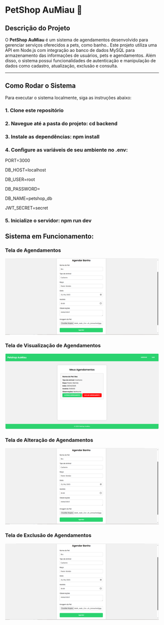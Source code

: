 # PetShop AuMiau 🐾

## Descrição do Projeto

O **PetShop AuMiau** é um sistema de agendamentos desenvolvido para gerenciar serviços oferecidos a pets, como banho.. Este projeto utiliza uma API em Node.js com integração ao banco de dados MySQL para armazenamento das informações de usuários, pets e agendamentos. Além disso, o sistema possui funcionalidades de autenticação e manipulação de dados como cadastro, atualização, exclusão e consulta.

---

## Como Rodar o Sistema

Para executar o sistema localmente, siga as instruções abaixo:

### 1. Clone este repositório

### 2. Navegue até a pasta do projeto: cd backend

### 3. Instale as dependências: npm install

### 4. Configure as variáveis de seu ambiente no .env:

PORT=3000

DB_HOST=localhost

DB_USER=root

DB_PASSWORD=

DB_NAME=petshop_db

JWT_SECRET=secret

### 5. Inicialize o servidor: npm run dev


## Sistema em Funcionamento: 

### Tela de Agendamentos
<img src="img/Captura de tela 2025-04-22 204648.png"/>

### Tela de Visualização de Agendamentos
<img src="img/Captura de tela 2025-04-22 204741.png"/>

### Tela de Alteração de Agendamentos
<img src="img/Captura de tela 2025-04-22 204648.png"/>

### Tela de Exclusão de Agendamentos
<img src="img/Captura de tela 2025-04-22 204648.png"/>
